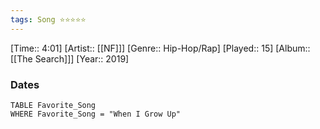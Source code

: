 ```yaml
---
tags: Song ⭐⭐⭐⭐⭐ 
---
```

[Time:: 4:01]
[Artist:: [[NF]]]
[Genre:: Hip-Hop/Rap]
[Played:: 15]
[Album:: [[The Search]]]
[Year:: 2019]
### Dates
````dataview
TABLE Favorite_Song
WHERE Favorite_Song = "When I Grow Up"
````
